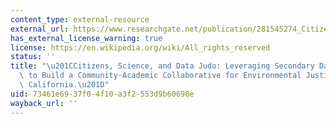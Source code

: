 ```yaml
---
content_type: external-resource
external_url: https://www.researchgate.net/publication/281545274_Citizens_science_and_data_judo_leveraging_secondary_data_analysis_to_build_a_community-academic_collaborative_for_environmental_justice_in_Southern_California
has_external_license_warning: true
license: https://en.wikipedia.org/wiki/All_rights_reserved
status: ''
title: "\u201CCitizens, Science, and Data Judo: Leveraging Secondary Data Analysis\
  \ to Build a Community-Academic Collaborative for Environmental Justice in Southern\
  \ California.\u201D"
uid: 73461e69-37f0-4f10-a3f2-553d9b60698e
wayback_url: ''
---
```

